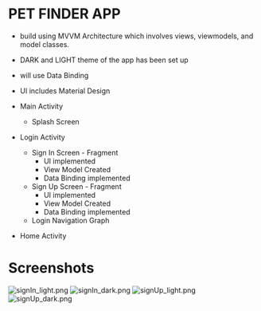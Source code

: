 # PET FINDER APP

- build using MVVM Architecture which involves views, viewmodels, and model classes.
- DARK and LIGHT theme of the app has been set up
- will use Data Binding
- UI includes Material Design

- Main Activity
  - Splash Screen
- Login Activity
  - Sign In Screen - Fragment
    - UI implemented
    - View Model Created
    - Data Binding implemented
  - Sign Up Screen - Fragment
    - UI implemented
    - View Model Created
    - Data Binding implemented
  - Login Navigation Graph
- Home Activity




# Screenshots
![signIn_light.png](screenshots%2FsignIn_light.png)
![signIn_dark.png](screenshots%2FsignIn_dark.png)
![signUp_light.png](screenshots%2FsignUp_light.png)
![signUp_dark.png](screenshots%2FsignUp_dark.png)